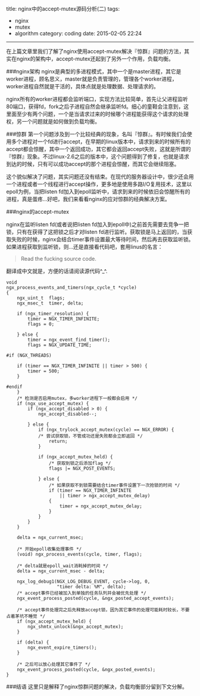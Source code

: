 title: nginx中的accept-mutex源码分析(二)
tags: 
- nginx
- mutex
- algorithm
category: coding
date: 2015-02-05 22:24
---
在上篇文章里我们了解了nginx使用accept-mutex解决『惊群』问题的方法，其实在nginx的架构中，accept-mutex还起到了另外一个作用，负载均衡。
<!-- more -->
###nginx架构
nginx是典型的多进程模式，其中一个是master进程，其它是worker进程，顾名思义，master就是负责管理的，管理各个worker进程，worker进程自然就是干活的，具体点就是处理数据、处理请求的。

nginx所有的worker进程都会监听端口，实现方法比较简单，首先让父进程监听80端口，获得fd，fork之后子进程自然会继承监听fd。细心的童鞋会注意到，这里面至少有两个问题，一个是当请求过来的时候哪个进程能获得这个请求的处理权，另一个问题就是如何做到负载均衡。

###惊群
第一个问题涉及到一个比较经典的现象，名叫『惊群』。有时候我们会使用多个进程对一个fd进行accept，在早期的linux版本中，请求到来的时候所有的accept都会惊醒，其中一个返回成功，其它都会返回accept失败，这就是所谓的『惊群』现象。不过linux-2.6之后的版本中，这个问题得到了修复，也就是请求到达的时候，只有可以成功accept的那个进程会惊醒，而其它会继续阻塞。

这个貌似解决了问题，其实问题还没有结束。在现代的服务器设计中，很少还会用一个进程或者一个线程进行accept操作，更多地是使用多路I/O复用技术，这里以epoll为例，当把listen fd加入到epoll监听中，请求到来的时候依旧会惊醒所有的进程，真是蛋疼...好吧，我们来看看nginx的应对惊群的经典解决方案。

###nginx的accept-mutex

nginx在监听listen fd(或者说把listen fd加入到epoll中)之前首先需要去竞争一把锁，只有在获得了这把锁之后才对listen fd进行监听。获取锁是马上返回的，当获取失败的时候，nginx会结合timer事件设置最大等待时间，然后再去获取监听锁。如果进程获取到监听锁，则...还是直接看代码吧，套用linus的名言：
> Read the fucking source code.

翻译成中文就是，方便的话请阅读源代码^_^.

```
void
ngx_process_events_and_timers(ngx_cycle_t *cycle)
{
    ngx_uint_t  flags;
    ngx_msec_t  timer, delta;

    if (ngx_timer_resolution) {
        timer = NGX_TIMER_INFINITE;
        flags = 0;

    } else {
        timer = ngx_event_find_timer();
        flags = NGX_UPDATE_TIME;

#if (NGX_THREADS)

    if (timer == NGX_TIMER_INFINITE || timer > 500) {
        timer = 500;
    }

#endif
    }
	/* 检测是否启用mutex，多worker进程下一般都会启用 */
    if (ngx_use_accept_mutex) {
        if (ngx_accept_disabled > 0) {
            ngx_accept_disabled--;

        } else {
            if (ngx_trylock_accept_mutex(cycle) == NGX_ERROR) {
            /* 尝试获取锁，不管成功还是失败都会立即返回 */
                return;
            }

            if (ngx_accept_mutex_held) {
                /* 获取到锁之后添加flag */
                flags |= NGX_POST_EVENTS;

            } else {
                /* 如果获取不到锁需要结合timer事件设置下一次抢锁的时间 */
                if (timer == NGX_TIMER_INFINITE
                    || timer > ngx_accept_mutex_delay)
                {
                    timer = ngx_accept_mutex_delay;
                }
            }
        }
    }

    delta = ngx_current_msec;
	
	/* 开始epoll收集处理事件 */
    (void) ngx_process_events(cycle, timer, flags);
	
	/* delta就是epoll_wait消耗掉的时间 */
    delta = ngx_current_msec - delta;
	
    ngx_log_debug1(NGX_LOG_DEBUG_EVENT, cycle->log, 0,
                   "timer delta: %M", delta);
	/* accept事件已经被加入到单独的任务队列并会被优先处理 */
    ngx_event_process_posted(cycle, &ngx_posted_accept_events);
	
	/* accept事件处理完之后先释放accept锁，因为其它事件的处理可能耗时较长，不要占着茅坑不睡觉 */
    if (ngx_accept_mutex_held) {
        ngx_shmtx_unlock(&ngx_accept_mutex);
    }

    if (delta) {
        ngx_event_expire_timers();
    }
	
	/* 之后可以放心处理其它事件了 */
    ngx_event_process_posted(cycle, &ngx_posted_events);
}

```

###结语
这里只是解释了nginx惊群问题的解决，负载均衡部分留到下文分解。




